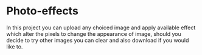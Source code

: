 # Photo-effects

In this project you can upload any choiced image and apply available effect which alter the pixels to change the appearance of image, should you decide to try other images you can clear and also download if you would like to.
